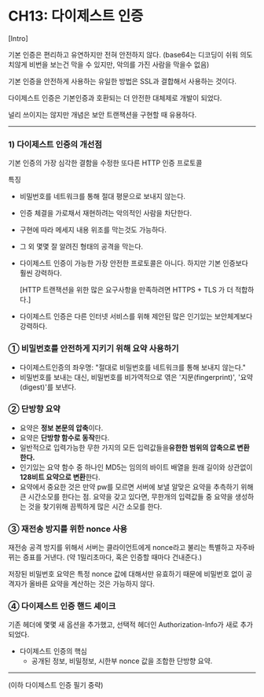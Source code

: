 # CH13: 다이제스트 인증

[Intro]

기본 인증은 편리하고 유연하지만 전혀 안전하지 않다.
(base64는 디코딩이 쉬워 의도치않게 비번을 보는건 막을 수 있지만, 악의를 가진 사람을 막을수 없음)

기본 인증을 안전하게 사용하는 유일한 방법은 SSL과 결합해서 사용하는 것이다.

다이제스트 인증은 기본인증과 호환되는 더 안전한 대체제로 개발이 되었다.

널리 쓰이지는 않지만 개념은 보안 트랜잭션을 구현할 때 유용하다.

---

### 1) 다이제스트 인증의 개선점

기본 인증의 가장 심각한 결함을 수정한 또다른 HTTP 인증 프로토콜

특징

- 비밀번호를 네트워크를 통해 절대 평문으로 보내지 않는다.
- 인증 체결을 가로채서 재현하려는 악의적인 사람을 차단한다.
- 구현에 따라 메세지 내용 위조를 막는것도 가능하다.
- 그 외 몇몇 잘 알려진 형태의 공격을 막는다.
- 다이제스트 인증이 가능한 가장 안전한 프로토콜은 아니다. 하지만 기본 인증보다 훨씬 강력하다.

    [HTTP 트랜잭션을 위한 많은 요구사항을 만족하려면 HTTPS + TLS 가 더 적합하다.]

- 다이제스트 인증은 다른 인터넷 서비스를 위해 제안된 많은 인기있는 보안체계보다 강력하다.

### ① 비밀번호를 안전하게 지키기 위해 요약 사용하기

- 다이제스트인증의 좌우명: "절대로 비밀번호를 네트워크를 통해 보내지 않는다."
- 비밀번호를 보내는 대신, 비밀번호를 비가역적으로 엮은 '지문(fingerprint)', '요약(digest)'를 보낸다.

### ② 단방향 요약

- 요약은 **정보 본문의 압축**이다.
- 요약은 **단방향 함수로 동작**한다.
- 일반적으로 입력가능한 무한 가지의 모든 입력값들을**유한한 범위의 압축으로 변환한다.**
- 인기있는 요약 함수 중 하나인 MD5는 임의의 바이트 배열을 원래 길이와 상관없이 **128비트 요약으로 변환**한다.
- 요약에서 중요한 것은 만약 pw를 모르면 서버에 보낼 알맞은 요약을 추측하기 위해 큰 시간소모를 한다는 점.
요약을 갖고 있다면, 무한개의 입력값들 중 요약을 생성하는 것을 찾기위해 끔찍하게 많은 시간 소모를 한다.

### ③ 재전송 방지를 위한 nonce 사용

재전송 공격 방지를 위해서 서버는 클라이언트에게 nonce라고 불리는 특별하고 자주바뀌는 증표를 거낸다.
(약 1밀리초마다, 혹은 인증할 때마다 건내준다.)

저장된 비밀번호 요약은 특정 nonce 값에 대해서만 유효하기 때문에 비밀번호 없이 공격자가 올바른 요약을 계산하는 것은 가능하지 않다.

### ④ 다이제스트 인증 핸드 셰이크

기존 헤더에 몇몇 새 옵션을 추가했고, 선택적 헤더인 Authorization-Info가 새로 추가되었다.

- 다이제스트 인증의 핵심
    - 공개된 정보, 비밀정보, 시한부 nonce 값을 조합한 단방향 요약.

---

(이하 다이제스트 인증 필기 중략)